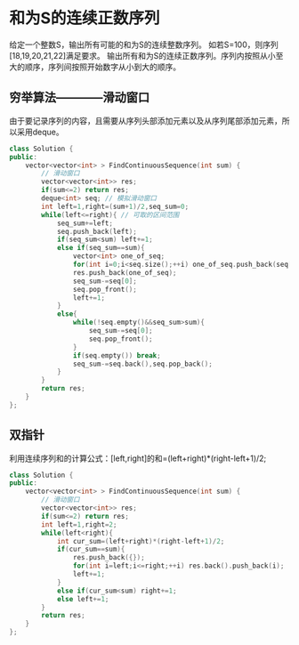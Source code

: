# 和为S的连续正数序列

给定一个整数S，输出所有可能的和为S的连续整数序列。
如若S=100，则序列[18,19,20,21,22]满足要求。
输出所有和为S的连续正数序列。序列内按照从小至大的顺序，序列间按照开始数字从小到大的顺序。

## 穷举算法————滑动窗口

由于要记录序列的内容，且需要从序列头部添加元素以及从序列尾部添加元素，所以采用deque。

```cpp
class Solution {
public:
    vector<vector<int> > FindContinuousSequence(int sum) {
        // 滑动窗口
        vector<vector<int>> res;
        if(sum<=2) return res;
        deque<int> seq; // 模拟滑动窗口
        int left=1,right=(sum+1)/2,seq_sum=0;
        while(left<=right){ // 可取的区间范围
            seq_sum+=left;
            seq.push_back(left);
            if(seq_sum<sum) left+=1;
            else if(seq_sum==sum){
                vector<int> one_of_seq;
                for(int i=0;i<seq.size();++i) one_of_seq.push_back(seq[i]);
                res.push_back(one_of_seq);
                seq_sum-=seq[0];
                seq.pop_front();
                left+=1;
            }
            else{
                while(!seq.empty()&&seq_sum>sum){
                    seq_sum-=seq[0];
                    seq.pop_front();
                }
                if(seq.empty()) break;
                seq_sum-=seq.back(),seq.pop_back();
            }
        }
        return res;
    }
};

```

## 双指针

利用连续序列和的计算公式：[left,right]的和=(left+right)*(right-left+1)/2;

```cpp
class Solution {
public:
    vector<vector<int> > FindContinuousSequence(int sum) {
        // 滑动窗口
        vector<vector<int>> res;
        if(sum<=2) return res;
        int left=1,right=2;
        while(left<right){
            int cur_sum=(left+right)*(right-left+1)/2;
            if(cur_sum==sum){
                res.push_back({});
                for(int i=left;i<=right;++i) res.back().push_back(i);
                left+=1;
            }
            else if(cur_sum<sum) right+=1;
            else left+=1;
        }
        return res;
    }
};
```
